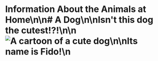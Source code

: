 # Information About the Animals at Home\n\n# A Dog\n\nIsn't this dog the cutest!?!\n\n![A cartoon of a cute dog](dog.png)\n\nIts name is Fido!\n
